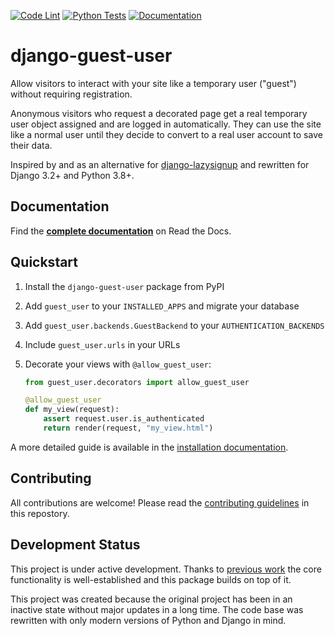 [![Code Lint](https://github.com/julianwachholz/django-guest-user/actions/workflows/lint.yml/badge.svg)](https://github.com/julianwachholz/django-guest-user/actions/workflows/lint.yml)
[![Python Tests](https://github.com/julianwachholz/django-guest-user/actions/workflows/test.yml/badge.svg)](https://github.com/julianwachholz/django-guest-user/actions/workflows/test.yml)
[![Documentation](https://readthedocs.org/projects/django-guest-user/badge/?style=flat)](https://django-guest-user.readthedocs.io)

# django-guest-user

Allow visitors to interact with your site like a temporary user ("guest")
without requiring registration.

Anonymous visitors who request a decorated page get a real temporary user object
assigned and are logged in automatically. They can use the site like a normal
user until they decide to convert to a real user account to save their data.

Inspired by and as an alternative for [django-lazysignup](https://github.com/danfairs/django-lazysignup)
and rewritten for Django 3.2+ and Python 3.8+.

## Documentation

Find the [**complete documentation**](https://django-guest-user.readthedocs.io/)
on Read the Docs.

## Quickstart

1. Install the `django-guest-user` package from PyPI
2. Add `guest_user` to your `INSTALLED_APPS` and migrate your database
3. Add `guest_user.backends.GuestBackend` to your `AUTHENTICATION_BACKENDS`
4. Include `guest_user.urls` in your URLs
5. Decorate your views with `@allow_guest_user`:

   ```python
   from guest_user.decorators import allow_guest_user

   @allow_guest_user
   def my_view(request):
       assert request.user.is_authenticated
       return render(request, "my_view.html")
   ```

A more detailed guide is available in the
[installation documentation](https://django-guest-user.readthedocs.io/en/latest/setup.html#how-to-install).

## Contributing

All contributions are welcome! Please read the
[contributing guidelines](CONTRIBUTING.md) in this repostory.

## Development Status

This project is under active development. Thanks to
[previous work](https://github.com/danfairs/django-lazysignup) the core
functionality is well-established and this package builds on top of it.

This project was created because the original project has been in an inactive
state without major updates in a long time. The code base was rewritten with
only modern versions of Python and Django in mind.
